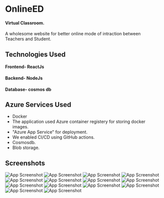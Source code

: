 
# OnlineED 
#### Virtual Classroom.


A wholesome website for better online mode of intraction between Teachers and Student.





## Technologies Used

#### Frontend-  ReactJs
#### Backend- NodeJs
#### Database- cosmos db



## Azure Services Used

- Docker
- The application used Azure container registery for storing docker images.
- "Azure App Service" for deployment.
- We enabled CI/CD using GitHub actions.
- Cosmosdb.
- Blob storage.
## Screenshots

![App Screenshot](https://raw.githubusercontent.com/sad-coders/OnlinEd/master/PIC/1.jpeg?token=GHSAT0AAAAAABWWGBMBNAAI6JQ5HJLSIYHIYWUKQ6A)
![App Screenshot](https://raw.githubusercontent.com/sad-coders/OnlinEd/master/PIC/2.jpeg?token=GHSAT0AAAAAABWWGBMBUWKSSRSO4BXY2KLUYWUKTCQ)
![App Screenshot](https://raw.githubusercontent.com/sad-coders/OnlinEd/master/PIC/3.jpeg?token=GHSAT0AAAAAABWWGBMBDP3T3KRFJ3ZYZ44IYWUKUEA)
![App Screenshot]()
![App Screenshot]()
![App Screenshot]()
![App Screenshot]()
![App Screenshot]()
![App Screenshot]()
![App Screenshot]()
![App Screenshot]()
![App Screenshot]()
![App Screenshot]()
![App Screenshot]()

